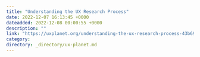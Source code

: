 ```yaml
---
title: "Understanding the UX Research Process"
date: 2022-12-07 16:13:45 +0000
dateadded: 2022-12-08 00:00:55 +0000
description: ""
link: "https://uxplanet.org/understanding-the-ux-research-process-43b697bb337f?source=rss----819cc2aaeee0---4"
category:
directory: _directory/ux-planet.md
---
```

